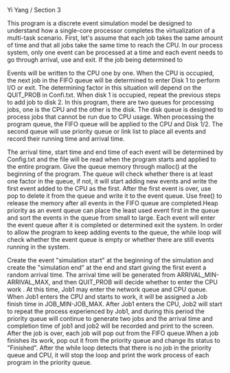 Yi Yang / Section 3

This program is a discrete event simulation model be designed to understand how a single-core processor completes the virtualization 
of a multi-task scenario. First, let's assume that each job takes the same amount of time and that all jobs take the same time to reach 
the CPU. In our process system, only one event can be processed at a time and each event needs to go through arrival, use and exit. If 
the job being determined to 

Events will be written to the CPU one by one. When the CPU is occupied, the next job in the FIFO queue will be determined to enter Disk 
1 to perform I/O or exit. The determining factor in this situation will depend on the QUIT_PROB in Confi.txt. When disk 1 is occupied, repeat 
the previous steps to add job to disk 2. In this program, there are two queues for processing jobs, one is the CPU and the other is the disk. 
The disk queue is designed to process jobs that cannot be run due to CPU usage. When processing the program queue, the FIFO queue will be 
applied to the CPU and Disk 1/2. The second queue will use priority queue or link list to place all events and record their running time 
and arrival time. 

The arrival time, start time and end time of each event will be determined by Config.txt and the file will be read when the program starts
 and applied to the entire program. Give the queue memory through malloc() at the beginning of the program. The queue will check whether 
there is at least one factor in the queue, if not, it will start adding new events and write the first event added to the CPU as the first.
 After the first event is over, use pop to delete it from the queue and write it to the event queue. Use free() to release the memory after 
all events in the FIFO queue are completed.Heap priority as an event queue can place the least used event first in the queue and sort the 
events in the queue from small to large. Each event will enter the event queue after it is completed or determined exit the system. In order 
to allow the program to keep adding events to the queue, the while loop will check whether the event queue is empty or whether there are still 
events running in the system. 

Create the event "simulation start" at the beginning of the simulation and create the "simulation end" at the end and start giving the first 
event a random arrival time. The arrival time will be generated from ARRIVAL_MIN-ARRIVAL_MAX, and then QUIT_PROB will decide whether to enter 
the CPU work . At this time, Job1 may enter the network queue and CPU queue. When Job1 enters the CPU and starts to work, it will be assigned 
a Job finish time in JOB_MIN-JOB_MAX. After Job1 enters the CPU, Job2 will start to repeat the process experienced by Job1, and during this 
period the priority queue will continue to generate two jobs and the arrival time and completion time of job1 and job2 will be recorded and 
print to the screen. After the job is over, each job will pop out from the FIFO queue.When a job finishes its work, pop out it from the priority 
queue and change its status to "Finished". After the while loop detects that there is no job in the priority queue and CPU, it will stop the loop 
and print the work process of each program in the priority queue.

	






